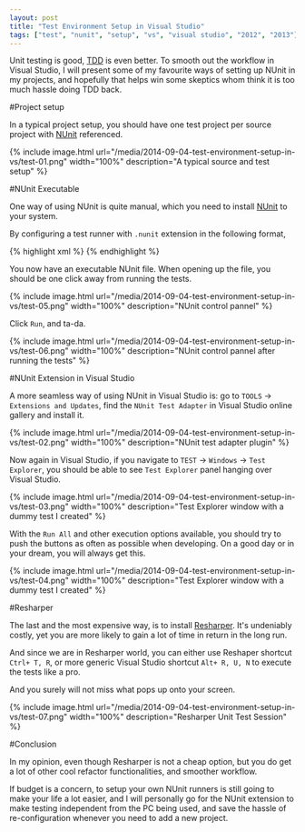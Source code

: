 ```yaml
---
layout: post
title: "Test Environment Setup in Visual Studio"
tags: ["test", "nunit", "setup", "vs", "visual studio", "2012", "2013"]
---
```


<div class="message">
Unit testing is good, <a href="http://martinfowler.com/bliki/TestDrivenDevelopment.html">TDD</a> is even better. To smooth out the workflow in Visual Studio, I will present some of my favourite ways of setting up NUnit in my projects, and hopefully that helps win some skeptics whom think it is too much hassle doing TDD back.
</div>

#Project setup

In a typical project setup, you should have one test project per source project with [NUnit](https://www.nuget.org/packages/nunit/) referenced.

{% include image.html url="/media/2014-09-04-test-environment-setup-in-vs/test-01.png" width="100%" description="A typical source and test setup" %}

#NUnit Executable

One way of using NUnit is quite manual, which you need to install [NUnit](http://nunit.org/?p=download) to your system.

By configuring a test runner with `.nunit` extension in the following format,

{% highlight xml %}
<NUnitProject>
  <Settings activeconfig="Debug" />
  <Config name="Debug" binpathtype="Auto">
    <assembly path="Playground.Tests\bin\Debug\Playground.Tests.dll" />
  </Config>
  <Config name="Release" binpathtype="Auto">
    <assembly path="Playground.Tests\bin\Release\Playground.Tests.dll" />
  </Config>
</NUnitProject>
{% endhighlight %}

You now have an executable NUnit file. When opening up the file, you should be one click away from running the tests.

{% include image.html url="/media/2014-09-04-test-environment-setup-in-vs/test-05.png" width="100%" description="NUnit control pannel" %}

Click `Run`, and ta-da.

{% include image.html url="/media/2014-09-04-test-environment-setup-in-vs/test-06.png" width="100%" description="NUnit control pannel after running the tests" %}

#NUnit Extension in Visual Studio

A more seamless way of using NUnit in Visual Studio is: go to `TOOLS` -> `Extensions and Updates`, find the `NUnit Test Adapter` in Visual Studio online gallery and install it.

{% include image.html url="/media/2014-09-04-test-environment-setup-in-vs/test-02.png" width="100%" description="NUnit test adapter plugin" %}

Now again in Visual Studio, if you navigate to `TEST` -> `Windows` -> `Test Explorer`, you should be able to see `Test Explorer` panel hanging over Visual Studio.

{% include image.html url="/media/2014-09-04-test-environment-setup-in-vs/test-03.png" width="100%" description="Test Explorer window with a dummy test I created" %}

With the `Run All` and other execution options available, you should try to push the buttons as often as possible when developing. On a good day or in your dream, you will always get this.

{% include image.html url="/media/2014-09-04-test-environment-setup-in-vs/test-04.png" width="100%" description="Test Explorer window with a dummy test I created" %}

#Resharper

The last and the most expensive way, is to install [Resharper](http://www.jetbrains.com/resharper/download/). It's undeniably costly, yet you are more likely to gain a lot of time in return in the long run.

And since we are in Resharper world, you can either use Reshaper shortcut `Ctrl+ T, R`, or more generic Visual Studio shortcut `Alt+ R, U, N` to execute the tests like a pro.

And you surely will not miss what pops up onto your screen.

{% include image.html url="/media/2014-09-04-test-environment-setup-in-vs/test-07.png" width="100%" description="Resharper Unit Test Session" %}

#Conclusion

In my opinion, even though Resharper is not a cheap option, but you do get a lot of other cool refactor functionalities, and smoother workflow.

If budget is a concern, to setup your own NUnit runners is still going to make your life a lot easier, and I will personally go for the NUnit extension to make testing independent from the PC being used, and save the hassle of re-configuration whenever you need to add a new project.
